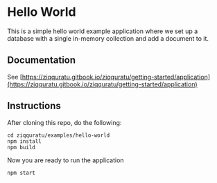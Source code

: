 # Hello World

This is a simple hello world example application where we set up a database
with a single in-memory collection and add a document to it.

## Documentation
See [https://ziqquratu.gitbook.io/ziqquratu/getting-started/application](https://ziqquratu.gitbook.io/ziqquratu/getting-started/application)

## Instructions

After cloning this repo, do the following:

```text
cd ziqquratu/examples/hello-world
npm install
npm build
```

Now you are ready to run the application

```text
npm start
```
